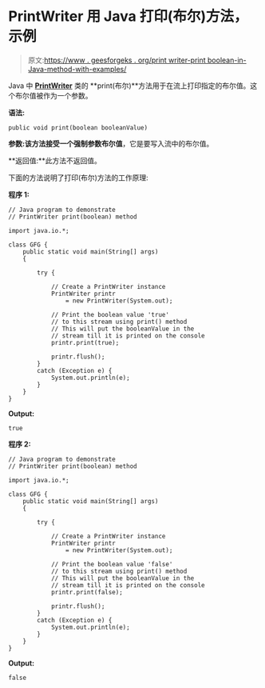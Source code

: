 # PrintWriter 用 Java 打印(布尔)方法，示例

> 原文:[https://www . geesforgeks . org/print writer-print boolean-in-Java-method-with-examples/](https://www.geeksforgeeks.org/printwriter-printboolean-method-in-java-with-examples/)

Java 中 **[PrintWriter](https://www.geeksforgeeks.org/java-io-printprintr-class-java-set-1/)** 类的 **print(布尔)**方法用于在流上打印指定的布尔值。这个布尔值被作为一个参数。

**语法:**

```
public void print(boolean booleanValue)
```

**参数:**该方法接受一个强制参数**布尔值**，它是要写入流中的布尔值。

**返回值:**此方法不返回值。

下面的方法说明了打印(布尔)方法的工作原理:

**程序 1:**

```
// Java program to demonstrate
// PrintWriter print(boolean) method

import java.io.*;

class GFG {
    public static void main(String[] args)
    {

        try {

            // Create a PrintWriter instance
            PrintWriter printr
                = new PrintWriter(System.out);

            // Print the boolean value 'true'
            // to this stream using print() method
            // This will put the booleanValue in the
            // stream till it is printed on the console
            printr.print(true);

            printr.flush();
        }
        catch (Exception e) {
            System.out.println(e);
        }
    }
}
```

**Output:**

```
true

```

**程序 2:**

```
// Java program to demonstrate
// PrintWriter print(boolean) method

import java.io.*;

class GFG {
    public static void main(String[] args)
    {

        try {

            // Create a PrintWriter instance
            PrintWriter printr
                = new PrintWriter(System.out);

            // Print the boolean value 'false'
            // to this stream using print() method
            // This will put the booleanValue in the
            // stream till it is printed on the console
            printr.print(false);

            printr.flush();
        }
        catch (Exception e) {
            System.out.println(e);
        }
    }
}
```

**Output:**

```
false

```
